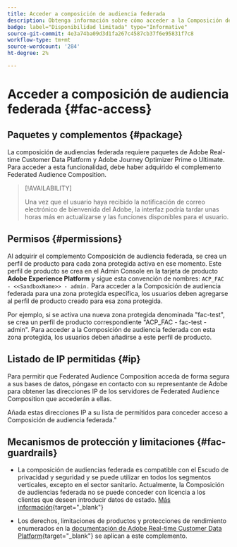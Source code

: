 ```yaml
---
title: Acceder a composición de audiencia federada
description: Obtenga información sobre cómo acceder a la Composición de audiencias federada.
badge: label="Disponibilidad limitada" type="Informative"
source-git-commit: 4e3a74ba09d3d1fa267c4587cb37f6e95831f7c8
workflow-type: tm+mt
source-wordcount: '284'
ht-degree: 2%

---
```


# Acceder a composición de audiencia federada {#fac-access}

## Paquetes y complementos {#package}

La composición de audiencias federada requiere paquetes de Adobe Real-time Customer Data Platform y Adobe Journey Optimizer Prime o Ultimate. Para acceder a esta funcionalidad, debe haber adquirido el complemento Federated Audience Composition.

>[!AVAILABILITY]
>
>Una vez que el usuario haya recibido la notificación de correo electrónico de bienvenida del Adobe, la interfaz podría tardar unas horas más en actualizarse y las funciones disponibles para el usuario.

## Permisos {#permissions}

Al adquirir el complemento Composición de audiencia federada, se crea un perfil de producto para cada zona protegida activa en ese momento. Este perfil de producto se crea en el Admin Console en la tarjeta de producto **Adobe Experience Platform** y sigue esta convención de nombres: `ACP_FAC - <<SandboxName>> - admin.` Para acceder a la Composición de audiencia federada para una zona protegida específica, los usuarios deben agregarse al perfil de producto creado para esa zona protegida.

Por ejemplo, si se activa una nueva zona protegida denominada &quot;fac-test&quot;, se crea un perfil de producto correspondiente &quot;ACP_FAC - fac-test - admin&quot;. Para acceder a la Composición de audiencia federada con esta zona protegida, los usuarios deben añadirse a este perfil de producto.

## Listado de IP permitidas {#ip}

Para permitir que Federated Audience Composition acceda de forma segura a sus bases de datos, póngase en contacto con su representante de Adobe para obtener las direcciones IP de los servidores de Federated Audience Composition que accederán a ellas.

Añada estas direcciones IP a su lista de permitidos para conceder acceso a Composición de audiencia federada.&quot;

## Mecanismos de protección y limitaciones {#fac-guardrails}

* La composición de audiencias federada es compatible con el Escudo de privacidad y seguridad y se puede utilizar en todos los segmentos verticales, excepto en el sector sanitario. Actualmente, la Composición de audiencias federada no se puede conceder con licencia a los clientes que deseen introducir datos de estado. [Más información](https://experienceleague.adobe.com/en/docs/events/customer-data-management-voices-recordings/governance/healthcare-shield){target="_blank"}

* Los derechos, limitaciones de productos y protecciones de rendimiento enumerados en la [documentación de Adobe Real-time Customer Data Platform](https://experienceleague.adobe.com/en/docs/experience-platform/profile/guardrails){target="_blank"} se aplican a este complemento.
